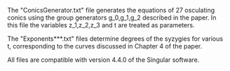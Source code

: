 The "ConicsGenerator.txt" file generates the equations of 27 osculating conics using the group generators g_0,g_1,g_2 described in the paper. In this file the variables z_1,z_2,z_3 and t are treated as parameters.

The "Exponents***.txt" files determine degrees of the syzygies for various t, corresponding to the curves discussed in Chapter 4 of the paper.

All files are compatible with version 4.4.0 of the Singular software.
